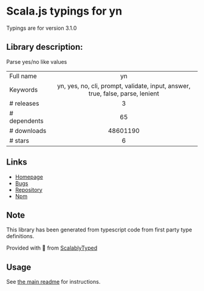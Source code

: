
# Scala.js typings for yn

Typings are for version 3.1.0

## Library description:
Parse yes/no like values

|                    |                 |
| ------------------ | :-------------: |
| Full name          | yn |
| Keywords           | yn, yes, no, cli, prompt, validate, input, answer, true, false, parse, lenient |
| # releases         | 3 |
| # dependents       | 65 |
| # downloads        | 48601190 |
| # stars            | 6 |

## Links
- [Homepage](https://github.com/sindresorhus/yn#readme)
- [Bugs](https://github.com/sindresorhus/yn/issues)
- [Repository](https://github.com/sindresorhus/yn)
- [Npm](https://www.npmjs.com/package/yn)
    


## Note
This library has been generated from typescript code from first party type definitions.

Provided with :purple_heart: from [ScalablyTyped](https://github.com/oyvindberg/ScalablyTyped)

## Usage
See [the main readme](../../readme.md) for instructions.


